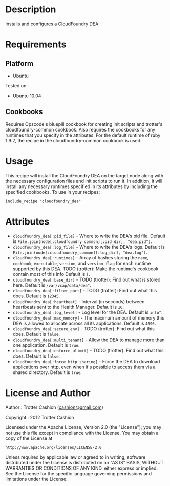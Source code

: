 Description
===========

Installs and configures a CloudFoundry DEA

Requirements
============

Platform
--------

* Ubuntu

Tested on:

* Ubuntu 10.04

Cookbooks
---------

Requires Opscode's bluepill cookbook for creating init scripts and
trotter's cloudfoundry-common cookbook. Also requires the cookbooks for
any runtimes that you specify in the attributes. For the default runtime
of ruby 1.9.2, the recipe in the cloudfoundry-common cookbook is used.

Usage
=====

This recipe will install the CloudFoundry DEA on the target node along
with the necessary configuration files and init scripts to run it. In
addition, it will install any necessary runtimes specified in its
attributes by including the specified cookbooks. To use in your recipes:

    include_recipe "cloudfoundry_dea"

Attributes
==========

* `cloudfoundry_dea[:pid_file]` - Where to write the DEA's pid file. Default is `File.join(node[:cloudfoundry_common][:pid_dir], "dea.pid")`.
* `cloudfoundry_dea[:log_file]` - Where to write the DEA's logs. Default is `File.join(node[:cloudfoundry_common][:log_dir], "dea.log")`.
* `cloudfoundry_dea[:runtimes]` - Array of hashes storing the `name`, `cookbook`, `executable`, `version`, and `version_flag` for each runtime supported by this DEA.  TODO (trotter): Make the runtime's cookbook contain most of this info Default is `[`.
* `cloudfoundry_dea[:base_dir]` - TODO (trotter): Find out what is stored here. Default is `/var/vcap/data/dea"`.
* `cloudfoundry_dea[:filter_port]` - TODO (trotter): Find out what this does. Default is `12345`.
* `cloudfoundry_dea[:heartbeat]` - Interval (in seconds) between heartbeats sent to the Health Manager. Default is `10`.
* `cloudfoundry_dea[:log_level]` - Log level for the DEA. Default is `info"`.
* `cloudfoundry_dea[:max_memory]` - The maximum amount of memory this DEA is allowed to allocate across all its applications. Default is `4096`.
* `cloudfoundry_dea[:secure_env]` - TODO (trotter): Find out what this does. Default is `false`.
* `cloudfoundry_dea[:multi_tenant]` - Allow the DEA to manage more than one application. Default is `true`.
* `cloudfoundry_dea[:enforce_ulimit]` - TODO (trotter): Find out what this does. Default is `false`.
* `cloudfoundry_dea[:force_http_sharing]` - Force the DEA to download applications over http, even when it's possible to access them via a shared directory. Default is `true`.


License and Author
==================

Author:: Trotter Cashion (<cashion@gmail.com>)

Copyright:: 2012 Trotter Cashion

Licensed under the Apache License, Version 2.0 (the "License");
you may not use this file except in compliance with the License.
You may obtain a copy of the License at

    http://www.apache.org/licenses/LICENSE-2.0

Unless required by applicable law or agreed to in writing, software
distributed under the License is distributed on an "AS IS" BASIS,
WITHOUT WARRANTIES OR CONDITIONS OF ANY KIND, either express or implied.
See the License for the specific language governing permissions and
limitations under the License.
